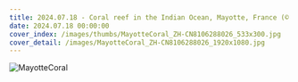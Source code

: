 ```yaml
---
title: 2024.07.18 - Coral reef in the Indian Ocean, Mayotte, France (© Gabriel Barathieu/Minden Pictures)
date: 2024.07.18 00:00:00
cover_index: /images/thumbs/MayotteCoral_ZH-CN8106288026_533x300.jpg
cover_detail: /images/MayotteCoral_ZH-CN8106288026_1920x1080.jpg
---
```


![MayotteCoral](/images/MayotteCoral_ZH-CN8106288026_1920x1080.jpg)
